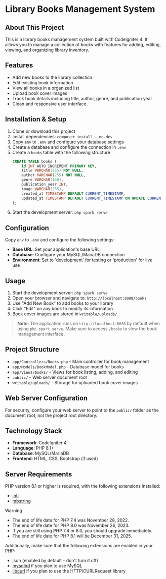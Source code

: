 # Library Books Management System

## About This Project

This is a library books management system built with CodeIgniter 4. It allows you to manage a collection of books with features for adding, editing, viewing, and organizing library inventory.

## Features

- Add new books to the library collection
- Edit existing book information
- View all books in a organized list
- Upload book cover images
- Track book details including title, author, genre, and publication year
- Clean and responsive user interface

## Installation & Setup

1. Clone or download this project
2. Install dependencies: `composer install --no-dev`
3. Copy `env` to `.env` and configure your database settings
4. Create a database and configure the connection in `.env`
5. Create a `books` table with the following structure:
   ```sql
   CREATE TABLE books (
       id INT AUTO_INCREMENT PRIMARY KEY,
       title VARCHAR(255) NOT NULL,
       author VARCHAR(255) NOT NULL,
       genre VARCHAR(100),
       publication_year INT,
       image VARCHAR(255),
       created_at TIMESTAMP DEFAULT CURRENT_TIMESTAMP,
       updated_at TIMESTAMP DEFAULT CURRENT_TIMESTAMP ON UPDATE CURRENT_TIMESTAMP
   );
   ```
6. Start the development server: `php spark serve`

## Configuration

Copy `env` to `.env` and configure the following settings:

- **Base URL**: Set your application's base URL
- **Database**: Configure your MySQL/MariaDB connection
- **Environment**: Set to 'development' for testing or 'production' for live use

## Usage

1. Start the development server: `php spark serve`
2. Open your browser and navigate to: `http://localhost:8080/books`
3. Use "Add New Book" to add books to your library
4. Click "Edit" on any book to modify its information
5. Book cover images are stored in `writable/uploads/`

> **Note**: The application runs on `http://localhost:8080` by default when using `php spark serve`. Make sure to access `/books` to view the book management interface.

## Project Structure

- `app/Controllers/Books.php` - Main controller for book management
- `app/Models/BookModel.php` - Database model for books
- `app/Views/books/` - Views for book listing, adding, and editing
- `public/` - Web server document root
- `writable/uploads/` - Storage for uploaded book cover images

## Web Server Configuration

For security, configure your web server to point to the `public/` folder as the document root, not the project root directory.

## Technology Stack

- **Framework**: CodeIgniter 4
- **Language**: PHP 8.1+
- **Database**: MySQL/MariaDB
- **Frontend**: HTML, CSS, Bootstrap (if used)

## Server Requirements

PHP version 8.1 or higher is required, with the following extensions installed:

- [intl](http://php.net/manual/en/intl.requirements.php)
- [mbstring](http://php.net/manual/en/mbstring.installation.php)

> [!WARNING]
> - The end of life date for PHP 7.4 was November 28, 2022.
> - The end of life date for PHP 8.0 was November 26, 2023.
> - If you are still using PHP 7.4 or 8.0, you should upgrade immediately.
> - The end of life date for PHP 8.1 will be December 31, 2025.

Additionally, make sure that the following extensions are enabled in your PHP:

- json (enabled by default - don't turn it off)
- [mysqlnd](http://php.net/manual/en/mysqlnd.install.php) if you plan to use MySQL
- [libcurl](http://php.net/manual/en/curl.requirements.php) if you plan to use the HTTP\CURLRequest library
